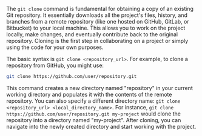 The `git clone` command is fundamental for obtaining a copy of an existing Git repository. It essentially downloads all the project's files, history, and branches from a remote repository (like one hosted on GitHub, GitLab, or Bitbucket) to your local machine. This allows you to work on the project locally, make changes, and eventually contribute back to the original repository. Cloning is the first step in collaborating on a project or simply using the code for your own purposes.

The basic syntax is `git clone <repository_url>`. For example, to clone a repository from GitHub, you might use:

```bash
git clone https://github.com/user/repository.git
```

This command creates a new directory named "repository" in your current working directory and populates it with the contents of the remote repository. You can also specify a different directory name: `git clone <repository_url> <local_directory_name>`. For instance, `git clone https://github.com/user/repository.git my-project` would clone the repository into a directory named "my-project". After cloning, you can navigate into the newly created directory and start working with the project.